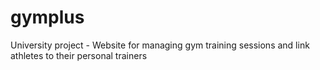 # gymplus
University project - Website for managing gym training sessions and link athletes to their personal trainers
